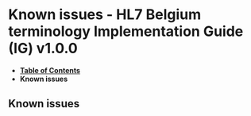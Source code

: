 # Known issues - HL7 Belgium terminology Implementation Guide (IG) v1.0.0

* [**Table of Contents**](toc.md)
* **Known issues**

## Known issues

